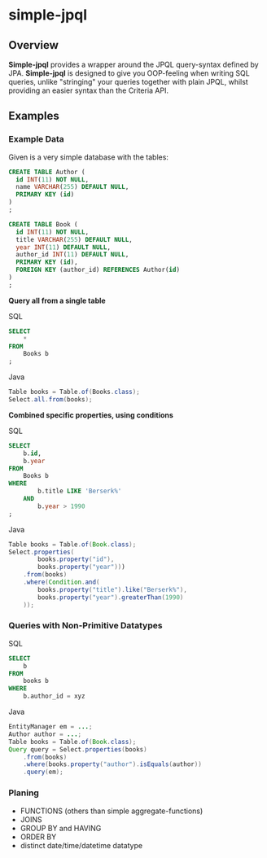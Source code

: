 # simple-jpql

## Overview

**Simple-jpql** provides a wrapper around the JPQL query-syntax defined by JPA. **Simple-jpql** is designed to give you OOP-feeling when writing SQL queries, unlike "stringing" your queries together with plain JPQL, whilst providing an easier syntax than the Criteria API.

## Examples

### Example Data

Given is a very simple database with the tables:

```sql
CREATE TABLE Author (
  id INT(11) NOT NULL,
  name VARCHAR(255) DEFAULT NULL,
  PRIMARY KEY (id)
)
;

CREATE TABLE Book (
  id INT(11) NOT NULL,
  title VARCHAR(255) DEFAULT NULL,
  year INT(11) DEFAULT NULL,
  author_id INT(11) DEFAULT NULL,
  PRIMARY KEY (id),
  FOREIGN KEY (author_id) REFERENCES Author(id)
)
;
```

**Query all from a single table**

SQL
```sql
SELECT
    *
FROM
    Books b
;
```
Java
```java
Table books = Table.of(Books.class);
Select.all.from(books);
```

**Combined specific properties, using conditions**

SQL
```sql
SELECT
    b.id,
    b.year
FROM
    Books b
WHERE
        b.title LIKE 'Berserk%'
    AND
        b.year > 1990
;
```
Java
```java
Table books = Table.of(Book.class);
Select.properties(
        books.property("id"),
        books.property("year")))
    .from(books)
    .where(Condition.and(
        books.property("title").like("Berserk%"),
        books.property("year").greaterThan(1990)
    ));
```

### Queries with Non-Primitive Datatypes

SQL
```sql
SELECT
    b
FROM
    books b
WHERE
    b.author_id = xyz
```
Java
```java
EntityManager em = ...;
Author author = ...;
Table books = Table.of(Book.class);
Query query = Select.properties(books)
    .from(books)
    .where(books.property("author").isEquals(author))
    .query(em);
```

### Planing
- FUNCTIONS (others than simple aggregate-functions)
- JOINS
- GROUP BY and HAVING
- ORDER BY
- distinct date/time/datetime datatype
